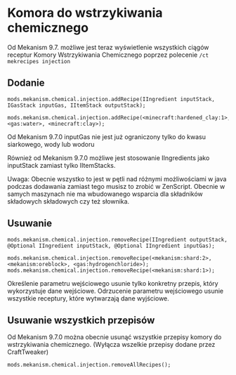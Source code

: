 # Komora do wstrzykiwania chemicznego

Od Mekanism 9.7. możliwe jest teraz wyświetlenie wszystkich ciągów receptur Komory Wstrzykiwania Chemicznego poprzez polecenie `/ct mekrecipes injection`

## Dodanie

```zenscript
mods.mekanism.chemical.injection.addRecipe(IIngredient inputStack, IGasStack inputGas, IItemStack outputStack);

mods.mekanism.chemical.injection.addRecipe(<minecraft:hardened_clay:1>, <gas:water>, <minecraft:clay>);
```

Od Mekanism 9.7.0 inputGas nie jest już ograniczony tylko do kwasu siarkowego, wody lub wodoru

Również od Mekanism 9.7.0 możliwe jest stosowanie IIngredients jako inputStack zamiast tylko IItemStacks.

Uwaga: Obecnie wszystko to jest w pętli nad różnymi możliwościami w java podczas dodawania zamiast tego musisz to zrobić w ZenScript. Obecnie w samych maszynach nie ma wbudowanego wsparcia dla składników składowych składowych czy też słownika.

## Usuwanie

```zenscript
mods.mekanism.chemical.injection.removeRecipe(IIngredient outputStack, @Optional IIngredient inputStack, @Optional IIngredient inputGas);

mods.mekanism.chemical.injection.removeRecipe(<mekanism:shard:2>, <mekanism:oreblock>, <gas:hydrogenchloride>);
mods.mekanism.chemical.injection.removeRecipe(<mekanism:shard:1>);
```

Określenie parametru wejściowego usunie tylko konkretny przepis, który wykorzystuje dane wejściowe. Odrzucenie parametru wejściowego usunie wszystkie receptury, które wytwarzają dane wyjściowe.

## Usuwanie wszystkich przepisów

Od Mekanism 9.7.0 można obecnie usunąć wszystkie przepisy komory do wstrzykiwania chemicznego. (Wyłącza wszelkie przepisy dodane przez CraftTweaker)

```zenscript
mods.mekanism.chemical.injection.removeAllRecipes();
```